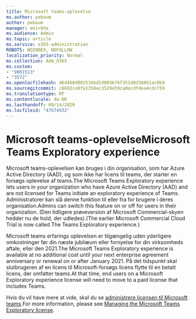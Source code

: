 ```yaml
---
title: Microsoft teams-oplevelse
ms.author: pebaum
author: pebaum
manager: mnirkhe
ms.audience: Admin
ms.topic: article
ms.service: o365-administration
ROBOTS: NOINDEX, NOFOLLOW
localization_priority: Normal
ms.collection: Adm_O365
ms.custom:
- "9001513"
- "3572"
ms.openlocfilehash: d6d460d90253ded2d093676f351d8250861ac0b9
ms.sourcegitcommit: c6692ce0fa1358ec3529e59ca0ecdfdea4cdc759
ms.translationtype: MT
ms.contentlocale: da-DK
ms.lasthandoff: 09/14/2020
ms.locfileid: "47674932"
---
```

# <a name="microsoft-teams-exploratory-experience"></a><span data-ttu-id="26c18-102">Microsoft teams-oplevelse</span><span class="sxs-lookup"><span data-stu-id="26c18-102">Microsoft Teams Exploratory experience</span></span>

<span data-ttu-id="26c18-103">Microsoft teams-oplevelsen kan bruges i din organisation, som har Azure Active Directory (AAD), og som ikke har licens til teams, der starter en forsøgs oplevelse af teams.</span><span class="sxs-lookup"><span data-stu-id="26c18-103">The Microsoft Teams Exploratory experience lets users in your organization who have Azure Active Directory (AAD) and are not licensed for Teams initiate an exploratory experience of Teams.</span></span> <span data-ttu-id="26c18-104">Administratorer kan slå denne funktion til eller fra for brugere i deres organisation.</span><span class="sxs-lookup"><span data-stu-id="26c18-104">Admins can switch this feature on or off for users in their organization.</span></span> <span data-ttu-id="26c18-105">(Den tidligere prøveversion af Microsoft Commercial-skyen hedder nu de hold, der udledes).</span><span class="sxs-lookup"><span data-stu-id="26c18-105">(The earlier Microsoft Commercial Cloud Trial is now called The Teams Exploratory experience.)</span></span>

<span data-ttu-id="26c18-106">Microsoft teams erfarings oplevelsen er tilgængelig uden yderligere omkostninger før din næste jubilæum eller fornyelse for din virksomheds aftale, eller den 2021.</span><span class="sxs-lookup"><span data-stu-id="26c18-106">The Microsoft Teams Exploratory experience is available at no additional cost until your next enterprise agreement anniversary or renewal on or after January 2021.</span></span> <span data-ttu-id="26c18-107">På det tidspunkt skal slutbrugeren af en licens til Microsoft-forsøgs licens flytte til en betalt licens, der omfatter teams.</span><span class="sxs-lookup"><span data-stu-id="26c18-107">At that time, end users on a Microsoft Exploratory experience license will need to move to a paid license that includes Teams.</span></span>

<span data-ttu-id="26c18-108">Hvis du vil have mere at vide, skal du se [administrere licensen til Microsoft teams](https://docs.microsoft.com/microsoftteams/teams-exploratory/).</span><span class="sxs-lookup"><span data-stu-id="26c18-108">For more information, please see [Managing the Microsoft Teams Exploratory license](https://docs.microsoft.com/microsoftteams/teams-exploratory/).</span></span>
